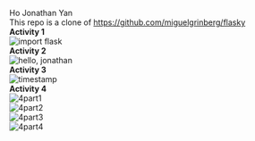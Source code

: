 Ho Jonathan Yan <br />
This repo is a clone of https://github.com/miguelgrinberg/flasky <br />
**Activity 1** <br />
![import flask](https://user-images.githubusercontent.com/48415950/191814913-bc982f07-8521-4c84-a9b3-f17d671ead20.JPG)  <br />
**Activity 2** <br />
![hello, jonathan](https://user-images.githubusercontent.com/48415950/191817755-0175bab3-e205-435c-a808-a734fa3d27e7.JPG)  <br />
**Activity 3** <br />
![timestamp](https://user-images.githubusercontent.com/48415950/191845268-7676c4b9-964e-42c0-831b-8686580656e6.JPG)  <br />
**Activity 4** <br />
![4part1](https://user-images.githubusercontent.com/48415950/191859277-c5fbd604-f768-4df2-a6ca-10b725d44f01.JPG)  <br />
![4part2](https://user-images.githubusercontent.com/48415950/191859284-39db76df-90d4-4dd0-a247-14b5811a8a22.JPG)  <br />
![4part3](https://user-images.githubusercontent.com/48415950/191859294-f32e8369-d0b3-4e9e-a01e-6086b61cbcef.JPG)  <br />
![4part4](https://user-images.githubusercontent.com/48415950/191859295-cdf7c1a9-301a-42ac-b503-7c96f9b4bde3.JPG)  <br />
